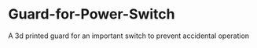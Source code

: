 # Guard-for-Power-Switch
A 3d printed guard for an important switch to prevent accidental operation
